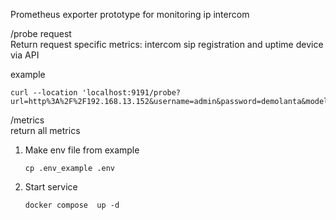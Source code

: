 Prometheus exporter prototype for monitoring ip intercom

/probe request  
Return request specific metrics: intercom sip registration and uptime device via API

example
```shell
curl --location 'localhost:9191/probe?url=http%3A%2F%2F192.168.13.152&username=admin&password=demolanta&model=BEWARD%20DKS&alias=BEWARD%20DKS'
```

/metrics  
return all metrics

1. Make env file from example 
    ```shell 
    cp .env_example .env
    ```
2. Start service
    ```shell 
    docker compose  up -d 
    ```

